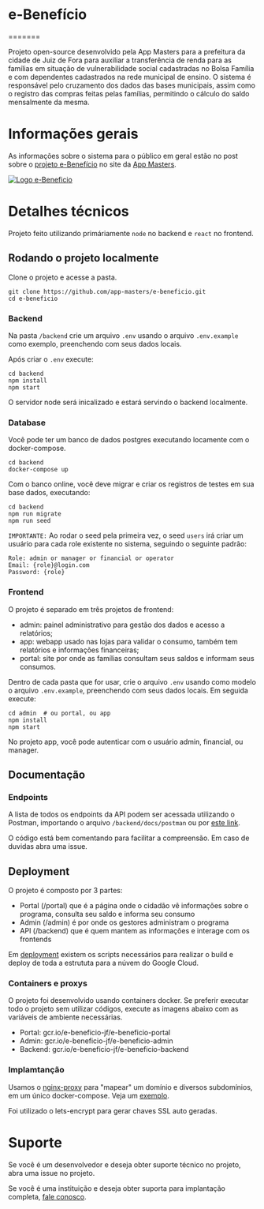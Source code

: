 # e-Benefício
=======

Projeto open-source desenvolvido pela App Masters para a prefeitura da cidade de Juiz de Fora para auxiliar a transferência de renda para as famílias em situação de vulnerabilidade social cadastradas no Bolsa Família e com dependentes cadastrados na rede municipal de ensino. O sistema é responsável pelo cruzamento dos dados das bases municipais, assim como o registro das compras feitas pelas famílias, permitindo o cálculo do saldo mensalmente da mesma.

# Informações gerais

As informações sobre o sistema para o público em geral estão no post sobre o [projeto e-Benefício](https://appmasters.io/pt/projetos/e-beneficio/) no site da [App Masters](https://appmasters.io).

[![Logo e-Beneficio](https://e-beneficio.com/eBeneficio.png)](https://appmasters.io/pt/projetos/e-beneficio/)

# Detalhes técnicos

Projeto feito utilizando primáriamente `node` no backend e `react` no frontend.

## Rodando o projeto localmente

Clone o projeto e acesse a pasta.

```
git clone https://github.com/app-masters/e-beneficio.git
cd e-beneficio
```

### Backend

Na pasta `/backend` crie um arquivo `.env` usando o arquivo `.env.example` como exemplo, preenchendo com seus dados locais.

Após criar o `.env` execute: 

```
cd backend
npm install
npm start
```

O servidor node será inicalizado e estará servindo o backend localmente.

### Database

Você pode ter um banco de dados postgres executando locamente com o docker-compose.

```
cd backend
docker-compose up
```
Com o banco online, você deve migrar e criar os registros de testes em sua base dados, executando:

```
cd backend
npm run migrate
npm run seed
```

`IMPORTANTE:` Ao rodar o seed pela primeira vez, o seed `users` irá criar um usuário para cada role existente no sistema, seguindo o seguinte padrão: 

```
Role: admin or manager or financial or operator
Email: {role}@login.com
Password: {role}
```

### Frontend

O projeto é separado em três projetos de frontend:
 - admin: painel administrativo para gestão dos dados e acesso a relatórios;
 - app: webapp usado nas lojas para validar o consumo, também tem relatórios e informações financeiras;
 - portal: site por onde as famílias consultam seus saldos e informam seus consumos.

Dentro de cada pasta que for usar, crie o arquivo `.env` usando como modelo o arquivo `.env.example`, preenchendo com seus dados locais. Em seguida execute:

```
cd admin  # ou portal, ou app
npm install
npm start
```

No projeto app, você pode autenticar com o usuário admin, financial, ou manager.


## Documentação

### Endpoints
A lista de todos os endpoints da API podem ser acessada utilizando o Postman, importando o arquivo `/backend/docs/postman` ou por [este link](https://documenter.getpostman.com/view/3342022/SzYaVdaV).

O código está bem comentando para facilitar a compreensão. Em caso de duvidas abra uma issue. 

## Deployment

O projeto é composto por 3 partes:

- Portal (/portal) que é a página onde o cidadão vê informações sobre o programa, consulta seu saldo e informa seu consumo
- Admin (/admin) é por onde os gestores administram o programa
- API (/backend) que é quem mantem as informações e interage com os frontends

Em [deployment](/deployment) existem os scripts necessários para realizar o build e deploy de toda a estrututa para a núvem do Google Cloud.

### Containers e proxys

O projeto foi desenvolvido usando containers docker. Se preferir executar todo o projeto sem utilizar códigos, execute as imagens abaixo com as variáveis de ambiente necessárias.

- Portal: gcr.io/e-beneficio-jf/e-beneficio-portal
- Admin: gcr.io/e-beneficio-jf/e-beneficio-admin
- Backend: gcr.io/e-beneficio-jf/e-beneficio-backend

### Implamtanção

Usamos o [nginx-proxy](https://github.com/nginx-proxy/nginx-proxy) para "mapear" um domínio e diversos subdomínios, em um único docker-compose. Veja um [exemplo](/deployment/production/docker-compose.yml.example).

Foi utilizado o lets-encrypt para gerar chaves SSL auto geradas.

# Suporte

Se você é um desenvolvedor e deseja obter suporte técnico no projeto, abra uma issue no projeto.

Se você é uma instituição e deseja obter suporta para implantação completa, [fale conosco](https://app-masters-website-staging.netlify.app/pt/contato/). 
